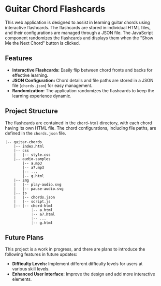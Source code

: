 # Guitar Chord Flashcards

This web application is designed to assist in learning guitar chords using interactive flashcards. The flashcards are stored in individual HTML files, and their configurations are managed through a JSON file. The JavaScript component randomizes the flashcards and displays them when the "Show Me the Next Chord" button is clicked.

## Features

- **Interactive Flashcards:** Easily flip between chord fronts and backs for effective learning.
- **JSON Configuration:** Chord details and file paths are stored in a JSON file (`chords.json`) for easy management.
- **Randomization:** The application randomizes the flashcards to keep the learning experience dynamic.

## Project Structure

The flashcards are contained in the `chord-html` directory, with each chord having its own HTML file. The chord configurations, including file paths, are defined in the `chords.json` file.

```plaintext
|-- guitar-chords
    |-- index.html
    |-- css
    |   |-- style.css
    |-- audio-samples
        |-- a.mp3
        |-- a7.mp3
        |-- ...
        |-- g.html
    |-- img
    |   |-- play-audio.svg
    |   |-- pause-audio.svg
    |-- js
    |   |-- chords.json
    |   |-- script.js
    |-- |-- chord-html
            |-- a.html
            |-- a7.html
            |-- ...
            |-- g.html
```

## Future Plans

This project is a work in progress, and there are plans to introduce the following features in future updates:

- **Difficulty Levels:** Implement different difficulty levels for users at various skill levels.
- **Enhanced User Interface:** Improve the design and add more interactive elements.